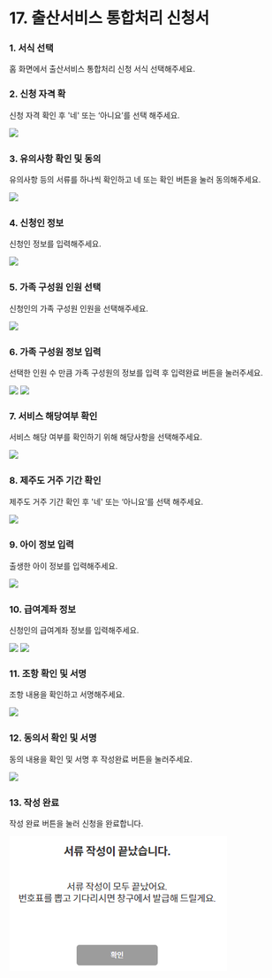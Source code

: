 # 17. 출산서비스 통합처리 신청서

### 1. 서식 선택

홈 화면에서 출산서비스 통합처리 신청 서식 선택해주세요.

### 2. 신청 자격 확

신청 자격 확인 후 '네' 또는 ‘아니요’를 선택 해주세요.

![](<../../.gitbook/assets/17. 출산서비스\_자격확인.png>)

### 3. 유의사항 확인 및 동의

유의사항 등의 서류를 하나씩 확인하고 네 또는 확인 버튼을 눌러 동의해주세요.

![](<../../.gitbook/assets/11. 한부모\_유의사항.png>)

### 4. 신청인 정보

신청인 정보를 입력해주세요.

![](<../../.gitbook/assets/17. 출산서비스\_신청인정보.png>)

### 5. 가족 구성원 인원 선택

신청인의 가족 구성원 인원을 선택해주세요.

![](<../../.gitbook/assets/17. 출산서비스\_신청인인원선택.png>)

### 6. 가족 구성원 정보 입력

선택한 인원 수 만큼 가족 구성원의 정보를 입력 후 입력완료 버튼을 눌러주세요.

![](<../../.gitbook/assets/17. 출산서비스\_신청인정보1.png>) ![](<../../.gitbook/assets/17. 출산서비스\_신청인정보2.png>)

### 7. 서비스 해당여부 확인

서비스 해당 여부를 확인하기 위해 해당사항을 선택해주세요.

![](<../../.gitbook/assets/17. 출산서비스\_서비스해당여부.png>)

### 8. 제주도 거주 기간 확인

제주도 거주 기간 확인 후  '네' 또는 ‘아니요’를 선택 해주세요.

![](<../../.gitbook/assets/17. 출산서비스\_거주기간.png>)

### 9. 아이 정보 입력

출생한 아이 정보를 입력해주세요.

![](<../../.gitbook/assets/17. 출산서비스\_아이정보.png>)

### 10. 급여계좌 정보

신청인의 급여계좌 정보를 입력해주세요.

![](<../../.gitbook/assets/17. 출산서비스\_급여계좌1.png>) ![](<../../.gitbook/assets/17. 출산서비스\_급여계좌2.png>)

### 11. 조항 확인 및 서명

조항 내용을 확인하고 서명해주세요.

![](<../../.gitbook/assets/17. 출산서비스\_조항확인.png>)

### 12. 동의서 확인 및 서명

동의 내용을 확인 및 서명 후 작성완료 버튼을 눌러주세요.

![](<../../.gitbook/assets/17. 출산서비스\_동의서.png>)

### 13. 작성 완료

작성 완료 버튼을 눌러 신청을 완료합니다.

![](<../../.gitbook/assets/image (4).png>)

